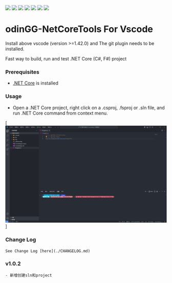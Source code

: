 ![](https://img.shields.io/badge/version-1.0.1-brightgreen.svg)
![](https://img.shields.io/github/issues/odinGitGmail/odinGG-NetCoreTools)
![](https://img.shields.io/github/forks/odinGitGmail/odinGG-NetCoreTools)
![](https://img.shields.io/github/stars/odinGitGmail/odinGG-NetCoreTools)
![](https://img.shields.io/badge/platform-javaScript-brightgreen.svg)
![](https://img.shields.io/github/license/odinGitGmail/odinGG-NetCoreTools)
[![](https://img.shields.io/badge/Blog-odinsam.com-blue.svg)](https://odinsam.com)

# odinGG-NetCoreTools For Vscode

Install above vscode (version >=1.42.0) and The git plugin needs to be installed.

Fast way to build, run and test .NET Core (C#, F#) project

### Prerequisites

- [.NET Core](https://dotnet.microsoft.com/en-us/download) is installed

### Usage

- Open a .NET Core project, right click on a .csproj, .fsproj or .sln file, and run .NET Core command from context menu.

[![](eg.gif)]

### Change Log

    See Change Log [here](./CHANGELOG.md)

### v1.0.2

    - 新增创建sln和project
